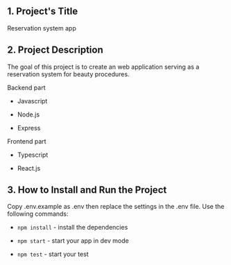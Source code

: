 ## 1. Project's Title

Reservation system app

## 2. Project Description

The goal of this project is to create an web application serving as a reservation system for beauty procedures.

Backend part

-   Javascript

-   Node.js

-   Express

Frontend part

-   Typescript

-   React.js

## 3. How to Install and Run the Project

Copy .env.example as .env then replace the settings in the .env file.
Use the following commands:

-   `npm install` - install the dependencies

-   `npm start` - start your app in dev mode

-   `npm test` - start your test
